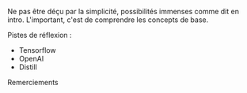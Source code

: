 Ne pas être déçu par la simplicité, possibilités immenses comme dit en intro. L'important, c'est de comprendre les concepts de base.

Pistes de réflexion :

* Tensorflow
* OpenAI
* Distill

Remerciements